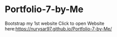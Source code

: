 # Portfolio-7-by-Me
Bootstrap my 1st website
Click to open Website here:https://nurysar97.github.io/Portfolio-7-by-Me/
